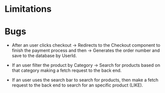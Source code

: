 # Limitations

# Bugs

- After an user clicks checkout -> Redirects to the Checkout component to finish the payment process and then -> Generates the order number and save to the database by UserId.

- If an user filter the product by Category -> Search for products based on that category making a fetch request to the back end.

- If an user uses the search bar to search for products, then make a fetch request to the back end to search for an specific product (LIKE).